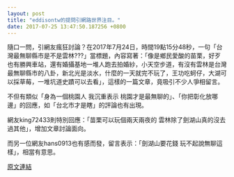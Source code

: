 ```yaml
---
layout: post
title: "eddisontw的提問引網路世界注目。"
date: 2017-07-25 13:47:50.187256 +0800
---
```


隨口一問，引網友瘋狂討論？在2017年7月24日，時間19點15分48秒，一句「台灣最無聊縣市是不是雲林???」當標題，內容寫著：「像是鄉民愛酸的苗栗，好歹也有勝興車站，還有婚攝基地一堆人跑去拍婚紗，小天空步道，有沒有雲林是台灣最無聊縣市的八卦，新北光是淡水，什麼的一天就完不玩了，王功吃蚵仔，大湖可以採草莓，一堆坑道史蹟可以去看」，這樣的一篇文章，竟吸引不少人爭相留言。

不但有類似「身為一個桃園人 我沉重表示 桃園才是最無聊的」、「你把彰化放哪邊」的回應，如「台北市才是瞎」的評論也有出現。

網友king72433則特別回應：「苗栗可以玩個兩天兩夜的 雲林除了劍湖山真的沒去過其他」，增加文章討論面向。

而另一位網友hans0913也有感而發，留言表示：「劍湖山要花錢 玩不起說無聊這樣」，相當有意思。

<a href = "https://www.ptt.cc/bbs/Gossiping/M.1500894951.A.58E.html">原文連結</a>

